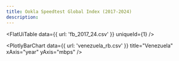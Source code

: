 ```yaml
---
title: Ookla Speedtest Global Index (2017-2024)
description: 
---
```


<FlatUiTable
  data={{
    url: 'fb_2017_24.csv'
  }}
  uniqueId={1}
/>


<PlotlyBarChart
  data={{
    url: 'venezuela_rb.csv'
  }}
  title="Venezuela"
  xAxis="year"
  yAxis="mbps"
/>
